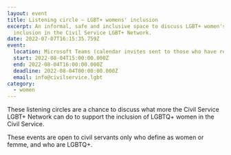 ```yaml
---
layout: event
title: Listening circle – LGBT+ womens' inclusion
excerpt: An informal, safe and inclusive space to discuss LGBT+ women's
  inclusion in the Civil Service LGBT+ Network.
date: 2022-07-07T16:15:35.759Z
event:
  location: Microsoft Teams (calendar invites sent to those who have registered)
  start: 2022-08-04T15:00:00.000Z
  end: 2022-08-04T16:00:00.000Z
  deadline: 2022-08-04T00:00:00.000Z
  email: info@civilservice.lgbt
category:
  - women
---
```

These listening circles are a chance to discuss what more the Civil Service LGBT+ Network can do to support the inclusion of LGBTQ+ women in the Civil Service. 

These events are open to civil servants only who define as women or femme, and who are LGBTQ+.